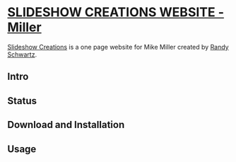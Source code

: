 # [SLIDESHOW CREATIONS WEBSITE - Miller](https://slideshow-creations.com)

[Slideshow Creations](https://slideshow-creations.com) is a one page website for Mike Miller created by [Randy Schwartz](https://randallwschwartz.github.io/rws-portfolio/).

## Intro


## Status


## Download and Installation


## Usage

